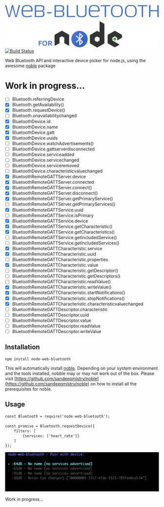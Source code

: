 ![node-web-bluetooth logo](./node-web-bluetooth.png)
[![Build Status](https://travis-ci.org/IjzerenHein/node-web-bluetooth.svg?branch=master)](https://travis-ci.org/IjzerenHein/node-web-bluetooth)


Web Bluetooth API and interactive device picker for node.js, using the awesome [noble](https://github.com/sandeepmistry/noble) package

# Work in progress...

- [ ] Bluetooth.referringDevice
- [x] Bluetooth.getAvailability()
- [x] Bluetooth.requestDevice()
- [ ] Bluetooth.onavailabilitychanged
- [x] BluetoothDevice.id
- [x] BluetoothDevice.name
- [x] BluetoothDevice.gatt
- [x] BluetoothDevice.uuids
- [ ] BluetoothDevice.watchAdvertisements()
- [ ] BluetoothDevice.gattserverdisconnected
- [ ] BluetoothDevice.serviceadded
- [ ] BluetoothDevice.servicechanged
- [ ] BluetoothDevice.serviceremoved
- [ ] BluetoothDevice.characteristicvaluechanged
- [x] BluetoothRemoteGATTServer.device
- [x] BluetoothRemoteGATTServer.connected
- [x] BluetoothRemoteGATTServer.connect()
- [x] BluetoothRemoteGATTServer.disconnect()
- [x] BluetoothRemoteGATTServer.getPrimaryService()
- [ ] BluetoothRemoteGATTServer.getPrimaryServices()
- [x] BluetoothRemoteGATTService.uuid
- [ ] BluetoothRemoteGATTService.isPrimary
- [x] BluetoothRemoteGATTService.device
- [x] BluetoothRemoteGATTService.getCharacteristic()
- [x] BluetoothRemoteGATTService.getCharacteristics()
- [ ] BluetoothRemoteGATTService.getIncludedService()
- [ ] BluetoothRemoteGATTService.getIncludedServices()
- [x] BluetoothRemoteGATTCharacteristic.service
- [x] BluetoothRemoteGATTCharacteristic.uuid
- [ ] BluetoothRemoteGATTCharacteristic.properties
- [x] BluetoothRemoteGATTCharacteristic.value
- [ ] BluetoothRemoteGATTCharacteristic.getDescriptor()
- [ ] BluetoothRemoteGATTCharacteristic.getDescriptors()
- [ ] BluetoothRemoteGATTCharacteristic.readValue()
- [x] BluetoothRemoteGATTCharacteristic.writeValue()
- [x] BluetoothRemoteGATTCharacteristic.startNotifications()
- [x] BluetoothRemoteGATTCharacteristic.stopNotifications()
- [x] BluetoothRemoteGATTCharacteristic.characteristicvaluechanged
- [ ] BluetoothRemoteGATTDescriptor.characteristic
- [ ] BluetoothRemoteGATTDescriptor.uuid
- [ ] BluetoothRemoteGATTDescriptor.value
- [ ] BluetoothRemoteGATTDescriptor.readValue
- [ ] BluetoothRemoteGATTDescriptor.writeValue

## Installation

	npm install node-web-bluetooth
	
This will automatically install [noble](https://github.com/sandeepmistry/noble). Depending on your system environment and the tools installed, nobble may or may not work out of the box. Please visit [https://github.com/sandeepmistry/noble](https://github.com/sandeepmistry/noble) on how to install all the prerequisites for noble.

## Usage

	const Bluetooth	= require('node-web-bluetooth');
	
	const promise = Bluetooth.requestDevice({
		filters: [
			{services: ['heart_rate']}
		]
	});

![node-web-bluetooth-request-device](./node-web-bluetooth-request-device.gif)
	
	
Work in progress...



